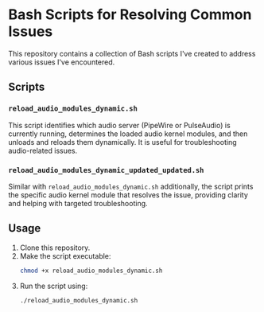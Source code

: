 # Bash Scripts for Resolving Common Issues

This repository contains a collection of Bash scripts I've created to address various issues I've encountered.

## Scripts

### `reload_audio_modules_dynamic.sh`
This script identifies which audio server (PipeWire or PulseAudio) is currently running, determines the loaded audio kernel modules, and then unloads and reloads them dynamically. It is useful for troubleshooting audio-related issues.

### `reload_audio_modules_dynamic_updated_updated.sh`
Similar with `reload_audio_modules_dynamic.sh` additionally, the script prints the specific audio kernel module that resolves the issue, providing clarity and helping with targeted troubleshooting.

## Usage
1. Clone this repository.
2. Make the script executable:
   ```bash
   chmod +x reload_audio_modules_dynamic.sh
4. Run the script using:
   ```bash
   ./reload_audio_modules_dynamic.sh
